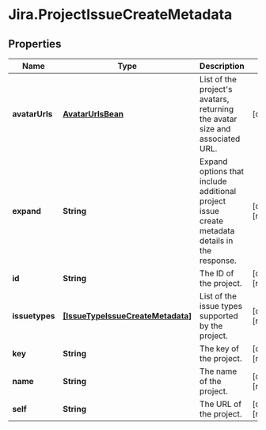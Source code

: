 # Jira.ProjectIssueCreateMetadata

## Properties

Name | Type | Description | Notes
------------ | ------------- | ------------- | -------------
**avatarUrls** | [**AvatarUrlsBean**](AvatarUrlsBean.md) | List of the project&#39;s avatars, returning the avatar size and associated URL. | [optional] 
**expand** | **String** | Expand options that include additional project issue create metadata details in the response. | [optional] [readonly] 
**id** | **String** | The ID of the project. | [optional] [readonly] 
**issuetypes** | [**[IssueTypeIssueCreateMetadata]**](IssueTypeIssueCreateMetadata.md) | List of the issue types supported by the project. | [optional] [readonly] 
**key** | **String** | The key of the project. | [optional] [readonly] 
**name** | **String** | The name of the project. | [optional] [readonly] 
**self** | **String** | The URL of the project. | [optional] [readonly] 


